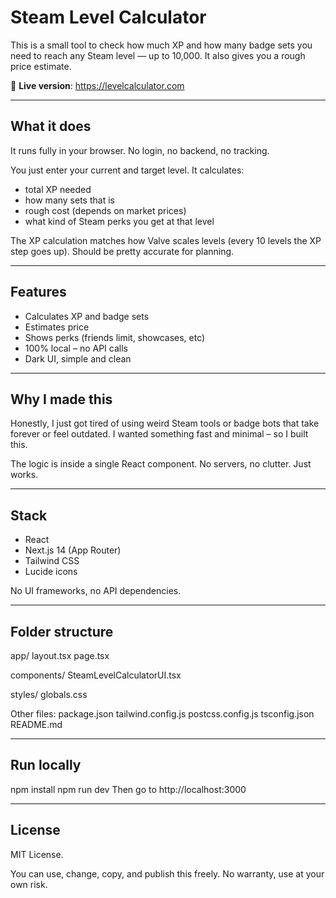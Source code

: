 # Steam Level Calculator

This is a small tool to check how much XP and how many badge sets you need to reach any Steam level — up to 10,000. It also gives you a rough price estimate.

🔗 **Live version**: https://levelcalculator.com

---

## What it does

It runs fully in your browser. No login, no backend, no tracking.

You just enter your current and target level. It calculates:

- total XP needed
- how many sets that is
- rough cost (depends on market prices)
- what kind of Steam perks you get at that level

The XP calculation matches how Valve scales levels (every 10 levels the XP step goes up). Should be pretty accurate for planning.

---

## Features

- Calculates XP and badge sets
- Estimates price
- Shows perks (friends limit, showcases, etc)
- 100% local – no API calls
- Dark UI, simple and clean

---

## Why I made this

Honestly, I just got tired of using weird Steam tools or badge bots that take forever or feel outdated. I wanted something fast and minimal – so I built this.

The logic is inside a single React component. No servers, no clutter. Just works.

---

## Stack

- React
- Next.js 14 (App Router)
- Tailwind CSS
- Lucide icons

No UI frameworks, no API dependencies.

---

## Folder structure

app/
layout.tsx
page.tsx

components/
SteamLevelCalculatorUI.tsx

styles/
globals.css

Other files:
package.json
tailwind.config.js
postcss.config.js
tsconfig.json
README.md

---

## Run locally

npm install
npm run dev
Then go to http://localhost:3000

---

## License
MIT License.

You can use, change, copy, and publish this freely.
No warranty, use at your own risk.

